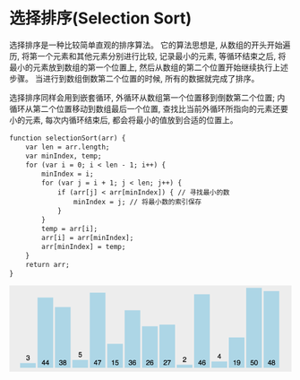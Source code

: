 # 选择排序(Selection Sort)

选择排序是一种比较简单直观的排序算法。 它的算法思想是, 从数组的开头开始遍历, 将第一个元素和其他元素分别进行比较, 记录最小的元素, 等循环结束之后, 将最小的元素放到数组的第一个位置上, 然后从数组的第二个位置开始继续执行上述步骤。 当进行到数组倒数第二个位置的时候, 所有的数据就完成了排序。 

选择排序同样会用到嵌套循环, 外循环从数组第一个位置移到倒数第二个位置; 内循环从第二个位置移动到数组最后一个位置, 查找比当前外循环所指向的元素还要小的元素, 每次内循环结束后, 都会将最小的值放到合适的位置上。 

    function selectionSort(arr) {
        var len = arr.length; 
        var minIndex, temp; 
        for (var i = 0; i < len - 1; i++) {
            minIndex = i; 
            for (var j = i + 1; j < len; j++) {
                if (arr[j] < arr[minIndex]) { // 寻找最小的数
                    minIndex = j; // 将最小数的索引保存
                }
            }
            temp = arr[i]; 
            arr[i] = arr[minIndex]; 
            arr[minIndex] = temp; 
        }
        return arr; 
    }

![img](../img/20190221001.gif)
